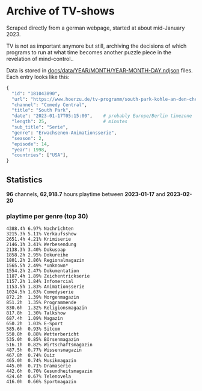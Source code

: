 # Archive of TV-shows

Scraped directly from a german webpage, started at about mid-January 2023.

TV is not as important anymore but still, archiving the decisions of which programs to run at what time
becomes another puzzle piece in the revelation of mind-control.. 

Data is stored in [docs/data/YEAR/MONTH/YEAR-MONTH-DAY.ndjson](docs/data/) files. 
Each entry looks like this:

```python
{
  "id": "181043890", 
  "url": "https://www.hoerzu.de/tv-programm/south-park-kohle-an-den-chefkoch/bid_181043890/", 
  "channel": "Comedy Central", 
  "title": "South Park", 
  "date": "2023-01-17T05:15:00",    # probably Europe/Berlin timezone 
  "length": 25,                     # minutes 
  "sub_title": "Serie", 
  "genre": "Erwachsenen-Animationsserie", 
  "season": 2, 
  "episode": 14, 
  "year": 1998, 
  "countries": ["USA"],
}
```

## Statistics

**96** channels, **62,918.7** hours playtime between **2023-01-17** and **2023-02-20**


### playtime per genre (top 30)

    4388.4h 6.97% Nachrichten
    3215.3h 5.11% Verkaufsshow
    2651.4h 4.21% Krimiserie
    2146.1h 3.41% Werbesendung
    2138.3h 3.40% Dokusoap
    1858.2h 2.95% Dokureihe
    1801.2h 2.86% Regionalmagazin
    1565.5h 2.49% *unknown*
    1554.2h 2.47% Dokumentation
    1187.4h 1.89% Zeichentrickserie
    1157.2h 1.84% Infomercial
    1153.5h 1.83% Animationsserie
    1024.5h 1.63% Comedyserie
    872.2h  1.39% Morgenmagazin
    851.2h  1.35% Programmende
    830.6h  1.32% Religionsmagazin
    817.8h  1.30% Talkshow
    687.4h  1.09% Magazin
    650.2h  1.03% E-Sport
    585.6h  0.93% Sitcom
    550.8h  0.88% Wetterbericht
    535.0h  0.85% Börsenmagazin
    516.1h  0.82% Wirtschaftsmagazin
    487.5h  0.77% Wissensmagazin
    467.8h  0.74% Quiz
    465.0h  0.74% Musikmagazin
    445.0h  0.71% Dramaserie
    442.6h  0.70% Gesundheitsmagazin
    424.6h  0.67% Telenovela
    416.0h  0.66% Sportmagazin
